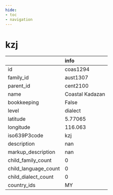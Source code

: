 ```yaml
---
hide:
- toc
- navigation
---
```

# kzj
|                      | info            |
|:---------------------|:----------------|
| id                   | coas1294        |
| family_id            | aust1307        |
| parent_id            | cent2100        |
| name                 | Coastal Kadazan |
| bookkeeping          | False           |
| level                | dialect         |
| latitude             | 5.77065         |
| longitude            | 116.063         |
| iso639P3code         | kzj             |
| description          | nan             |
| markup_description   | nan             |
| child_family_count   | 0               |
| child_language_count | 0               |
| child_dialect_count  | 0               |
| country_ids          | MY              |
